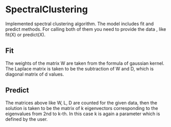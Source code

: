 # SpectralClustering
Implemented spectral clustering algorithm. The model includes fit and predict methods. For calling both of them you need to provide the data , like fit(X) or predict(X). 
## Fit
The weights of the matrix W are taken from the formula of gaussian kernel. The Laplace matrix is taken to be the subtraction of W and D, which is diagonal matrix of d values.
## Predict
The matrices above like W, L, D are counted for the given data, then the solution is taken to be the matrix of k eigenvectors corresponding to the eigenvalues from 2nd to k-th. In this case k is again a parameter which is defined by the user. 

